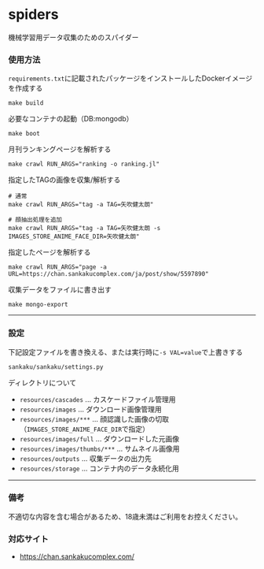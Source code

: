 # spiders

機械学習用データ収集のためのスパイダー


### 使用方法

`requirements.txt`に記載されたパッケージをインストールしたDockerイメージを作成する

```
make build
```

必要なコンテナの起動（DB:mongodb）

```
make boot
```

月刊ランキングページを解析する

```
make crawl RUN_ARGS="ranking -o ranking.jl"
```

指定したTAGの画像を収集/解析する

```
# 通常
make crawl RUN_ARGS="tag -a TAG=矢吹健太朗"

# 顔抽出処理を追加
make crawl RUN_ARGS="tag -a TAG=矢吹健太朗 -s IMAGES_STORE_ANIME_FACE_DIR=矢吹健太朗"
```

指定したページを解析する

```
make crawl RUN_ARGS="page -a URL=https://chan.sankakucomplex.com/ja/post/show/5597890"
```

収集データをファイルに書き出す

```
make mongo-export
```

----

### 設定

下記設定ファイルを書き換える、または実行時に`-s VAL=value`で上書きする

```
sankaku/sankaku/settings.py
```

ディレクトリについて

+ `resources/cascades` ... カスケードファイル管理用
+ `resources/images` ... ダウンロード画像管理用
+ `resources/images/***` ... 顔認識した画像の切取（`IMAGES_STORE_ANIME_FACE_DIR`で指定）
+ `resources/images/full` ... ダウンロードした元画像
+ `resources/images/thumbs/***` ... サムネイル画像用
+ `resources/outputs` ... 収集データの出力先
+ `resources/storage` ... コンテナ内のデータ永続化用

----

### 備考

不適切な内容を含む場合があるため、18歳未満はご利用をお控えください。

### 対応サイト

+ https://chan.sankakucomplex.com/
